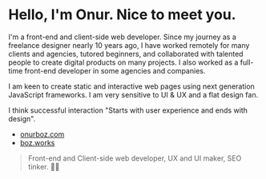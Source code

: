 # Hello, I'm Onur. Nice to meet you.

I'm a front-end and client-side web developer. Since my journey as a freelance designer nearly 10 years ago, I have worked remotely for many clients and agencies, tutored beginners, and collaborated with talented people to create digital products on many projects. I also worked as a full-time front-end developer in some agencies and companies.

I am keen to create static and interactive web pages using next generation JavaScript frameworks. I am very sensitive to UI & UX and a flat design fan.

I think successful interaction "Starts with user experience and ends with design".

- [onurboz.com](https://onurboz.com)
- [boz.works](https://boz.works)

> Front-end and Client-side web developer, UX and UI maker, SEO tinker. 🚀🔥
